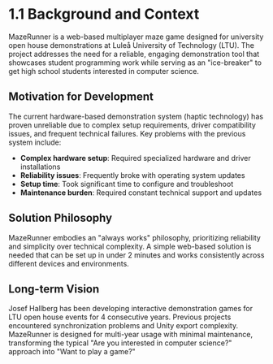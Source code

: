 # 1.1 Background and Context

MazeRunner is a web-based multiplayer maze game designed for university open house demonstrations at Luleå University of Technology (LTU). The project addresses the need for a reliable, engaging demonstration tool that showcases student programming work while serving as an "ice-breaker" to get high school students interested in computer science.

## Motivation for Development

The current hardware-based demonstration system (haptic technology) has proven unreliable due to complex setup requirements, driver compatibility issues, and frequent technical failures. Key problems with the previous system include:

- **Complex hardware setup**: Required specialized hardware and driver installations
- **Reliability issues**: Frequently broke with operating system updates  
- **Setup time**: Took significant time to configure and troubleshoot
- **Maintenance burden**: Required constant technical support and updates

## Solution Philosophy

MazeRunner embodies an "always works" philosophy, prioritizing reliability and simplicity over technical complexity. A simple web-based solution is needed that can be set up in under 2 minutes and works consistently across different devices and environments.

## Long-term Vision

Josef Hallberg has been developing interactive demonstration games for LTU open house events for 4 consecutive years. Previous projects encountered synchronization problems and Unity export complexity. MazeRunner is designed for multi-year usage with minimal maintenance, transforming the typical "Are you interested in computer science?" approach into "Want to play a game?"